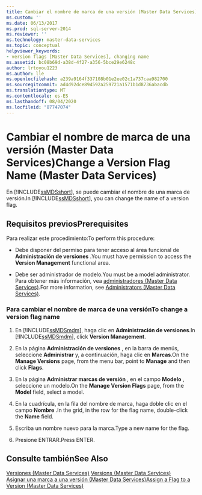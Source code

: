 ```yaml
---
title: Cambiar el nombre de marca de una versión (Master Data Services) | Microsoft Docs
ms.custom: ''
ms.date: 06/13/2017
ms.prod: sql-server-2014
ms.reviewer: ''
ms.technology: master-data-services
ms.topic: conceptual
helpviewer_keywords:
- version flags [Master Data Services], changing name
ms.assetid: bc08b69d-a38d-4f27-a356-5bce29e6248c
author: lrtoyou1223
ms.author: lle
ms.openlocfilehash: a239a9164f337108b01e2ee02c1a737caa982700
ms.sourcegitcommit: ad4d92dce894592a259721a1571b1d8736abacdb
ms.translationtype: MT
ms.contentlocale: es-ES
ms.lasthandoff: 08/04/2020
ms.locfileid: "87747074"
---
```

# <a name="change-a-version-flag-name-master-data-services"></a><span data-ttu-id="0d90b-102">Cambiar el nombre de marca de una versión (Master Data Services)</span><span class="sxs-lookup"><span data-stu-id="0d90b-102">Change a Version Flag Name (Master Data Services)</span></span>
  <span data-ttu-id="0d90b-103">En [!INCLUDE[ssMDSshort](../includes/ssmdsshort-md.md)], se puede cambiar el nombre de una marca de versión.</span><span class="sxs-lookup"><span data-stu-id="0d90b-103">In [!INCLUDE[ssMDSshort](../includes/ssmdsshort-md.md)], you can change the name of a version flag.</span></span>  
  
## <a name="prerequisites"></a><span data-ttu-id="0d90b-104">Requisitos previos</span><span class="sxs-lookup"><span data-stu-id="0d90b-104">Prerequisites</span></span>  
 <span data-ttu-id="0d90b-105">Para realizar este procedimiento:</span><span class="sxs-lookup"><span data-stu-id="0d90b-105">To perform this procedure:</span></span>  
  
-   <span data-ttu-id="0d90b-106">Debe disponer del permiso para tener acceso al área funcional de **Administración de versiones** .</span><span class="sxs-lookup"><span data-stu-id="0d90b-106">You must have permission to access the **Version Management** functional area.</span></span>  
  
-   <span data-ttu-id="0d90b-107">Debe ser administrador de modelo.</span><span class="sxs-lookup"><span data-stu-id="0d90b-107">You must be a model administrator.</span></span> <span data-ttu-id="0d90b-108">Para obtener más información, vea [administradores &#40;Master Data Services&#41;](administrators-master-data-services.md).</span><span class="sxs-lookup"><span data-stu-id="0d90b-108">For more information, see [Administrators &#40;Master Data Services&#41;](administrators-master-data-services.md).</span></span>  
  
### <a name="to-change-a-version-flag-name"></a><span data-ttu-id="0d90b-109">Para cambiar el nombre de marca de una versión</span><span class="sxs-lookup"><span data-stu-id="0d90b-109">To change a version flag name</span></span>  
  
1.  <span data-ttu-id="0d90b-110">En [!INCLUDE[ssMDSmdm](../includes/ssmdsmdm-md.md)], haga clic en **Administración de versiones**.</span><span class="sxs-lookup"><span data-stu-id="0d90b-110">In [!INCLUDE[ssMDSmdm](../includes/ssmdsmdm-md.md)], click **Version Management**.</span></span>  
  
2.  <span data-ttu-id="0d90b-111">En la página **Administración de versiones** , en la barra de menús, seleccione **Administrar** y, a continuación, haga clic en **Marcas**.</span><span class="sxs-lookup"><span data-stu-id="0d90b-111">On the **Manage Versions** page, from the menu bar, point to **Manage** and then click **Flags**.</span></span>  
  
3.  <span data-ttu-id="0d90b-112">En la página **Administrar marcas de versión** , en el campo **Modelo** , seleccione un modelo.</span><span class="sxs-lookup"><span data-stu-id="0d90b-112">On the **Manage Version Flags** page, from the **Model** field, select a model.</span></span>  
  
4.  <span data-ttu-id="0d90b-113">En la cuadrícula, en la fila del nombre de marca, haga doble clic en el campo **Nombre** .</span><span class="sxs-lookup"><span data-stu-id="0d90b-113">In the grid, in the row for the flag name, double-click the **Name** field.</span></span>  
  
5.  <span data-ttu-id="0d90b-114">Escriba un nombre nuevo para la marca.</span><span class="sxs-lookup"><span data-stu-id="0d90b-114">Type a new name for the flag.</span></span>  
  
6.  <span data-ttu-id="0d90b-115">Presione ENTRAR.</span><span class="sxs-lookup"><span data-stu-id="0d90b-115">Press ENTER.</span></span>  
  
## <a name="see-also"></a><span data-ttu-id="0d90b-116">Consulte también</span><span class="sxs-lookup"><span data-stu-id="0d90b-116">See Also</span></span>  
 <span data-ttu-id="0d90b-117">[Versiones &#40;Master Data Services&#41;](../../2014/master-data-services/versions-master-data-services.md) </span><span class="sxs-lookup"><span data-stu-id="0d90b-117">[Versions &#40;Master Data Services&#41;](../../2014/master-data-services/versions-master-data-services.md) </span></span>  
 [<span data-ttu-id="0d90b-118">Asignar una marca a una versión &#40;Master Data Services&#41;</span><span class="sxs-lookup"><span data-stu-id="0d90b-118">Assign a Flag to a Version &#40;Master Data Services&#41;</span></span>](../../2014/master-data-services/assign-a-flag-to-a-version-master-data-services.md)  
  
  
